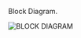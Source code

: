 
Block  Diagram.

![BLOCK DIAGRAM](https://user-images.githubusercontent.com/94179036/146159196-badb4ae5-1de7-4f98-8b54-af8a2373948d.jpg)
